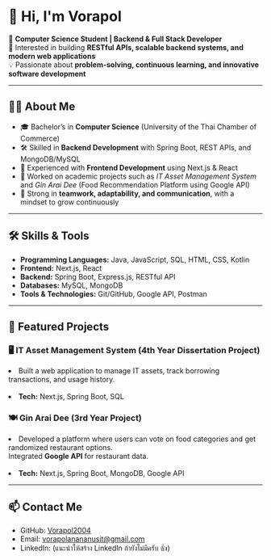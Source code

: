 <h1>👋 Hi, I'm Vorapol</h1>

<p>
🚀 <strong>Computer Science Student | Backend & Full Stack Developer</strong>
  <br>
📌 Interested in building <strong>RESTful APIs, scalable backend systems, and modern web applications</strong>
  <br>
💡 Passionate about <strong>problem-solving, continuous learning, and innovative software development</strong>
</p>

<hr>

<h2>👨‍💻 About Me</h2>
<ul>
  <li>🎓 Bachelor’s in <strong>Computer Science</strong> (University of the Thai Chamber of Commerce)</li>
  <li>🛠️ Skilled in <strong>Backend Development</strong> with Spring Boot, REST APIs, and MongoDB/MySQL</li>
  <li>🌱 Experienced with <strong>Frontend Development</strong> using Next.js & React</li>
  <li>🔎 Worked on academic projects such as <em>IT Asset Management System</em> and <em>Gin Arai Dee</em> (Food Recommendation Platform using Google API)</li>
  <li>🤝 Strong in <strong>teamwork, adaptability, and communication</strong>, with a mindset to grow continuously</li>
</ul>

<hr>

<h2>🛠️ Skills & Tools</h2>
<ul>
  <li><strong>Programming Languages:</strong> Java, JavaScript, SQL, HTML, CSS, Kotlin</li>
  <li><strong>Frontend:</strong> Next.js, React</li>
  <li><strong>Backend:</strong> Spring Boot, Express.js, RESTful API</li>
  <li><strong>Databases:</strong> MySQL, MongoDB</li>
  <li><strong>Tools & Technologies:</strong> Git/GitHub, Google API, Postman</li>
</ul>

<hr>

<h2>📂 Featured Projects</h2>

<h3>🖥️ IT Asset Management System (4th Year Dissertation Project)</h3>
<p>
<li>Built a web application to manage IT assets, track borrowing transactions, and usage history. </li>
<br>
<li><strong>Tech:</strong> Next.js, Spring Boot, SQL </li>
</p>

<h3>🍽️ Gin Arai Dee (3rd Year Project)</h3>
  <p>
   <li> Developed a platform where users can vote on food categories and get randomized restaurant options.<br>
    Integrated <strong>Google API</strong> for restaurant data.</li>
    <br>
<li> <strong>Tech:</strong> Next.js, Spring Boot, MongoDB, Google API </li>
</p>

<hr>

<h2>📫 Contact Me</h2>
<ul>
  <li>GitHub: <a href="https://github.com/Vorapol2004">Vorapol2004</a></li>
  <li>Email: <a href="mailto:vorapolanananusit@gmail.com">vorapolanananusit@gmail.com</a></li>
  <li>LinkedIn: (แนะนำให้สร้าง LinkedIn ถ้ายังไม่มีครับ 👍)</li>
</ul>
